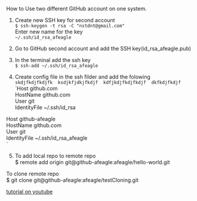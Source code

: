 How to Use two different GitHub account on one system.

1. Create new SSH key for second account  
`$ ssh-keygen -t rsa -C "nstdnt@gmail.com"`  
Enter new name for the key  
`~/.ssh/id_rsa_afeagle`	
2. Go to GitHub second account and add the SSH key(id_rsa_afeagle.pub)

3. In the terminal add the ssh key  
`$ ssh-add ~/.ssh/id_rsa_afeagle`
	
4. Create config file in the ssh filder and add the folowing  
`skdjfkdjfkdjfk  ksdjkfjdkjfkdjf  kdfjkdjfkdjfkdjf  dkfkdjfkdjf`
`Host github.com  
   HostName github.com  
   User git  
   IdentityFile ~/.ssh/id_rsa  
   
Host github-afeagle  
   HostName github.com  
   User git  
   IdentityFile ~/.ssh/id_rsa_afeagle  
`
   		
5. To add local repo to remote repo  
	$ remote add origin git@github-afeagle:afeagle/hello-world.git  
	
To clone remote repo  
	$ git clone git@github-afeagle:afeagle/testCloning.git  
	
	
[tutorial on youtube](https://www.youtube.com/watch?v=fnSRBRiQIU8)
